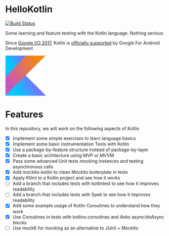 # HelloKotlin

[![Build Status](https://travis-ci.org/voghDev/HelloKotlin.svg?branch=master)](https://travis-ci.org/voghDev/HelloKotlin)

Some learning and feature testing with the Kotlin language. Nothing serious.

Since [Google I/O 2017][1], Kotlin is [officially supported][2] by Google For Android Development

![Kotlin][kotlinLogo]

# Features

In this repository, we will work on the following aspects of Kotlin

- [X] Implement some simple exercises to learn language basics
- [X] Implement some basic instrumentation Tests with Kotlin
- [X] Use a package-by-feature structure instead of package-by-layer
- [X] Create a basic architecture using MVP or MVVM
- [X] Pass some advanced Unit tests mocking instances and testing asynchronous calls
- [X] Add mockito-kotlin to clean Mockito boilerplate in tests
- [X] Apply Ktlint to a Kotlin project and see how it works
- [ ] Add a branch that includes tests with kotlintest to see how it improves readability
- [ ] Add a branch that includes tests with Spek to see how it improves readability
- [X] Add some example usage of Kotlin Coroutines to understand how they work
- [X] Use Coroutines in tests with kotlinx.coroutines and Anko async/doAsync blocks
- [ ] Use mockK for mocking as an alternative to JUnit + Mockito

[kotlinLogo]: ./images/kotlin.png
[1]: https://posts.google.com/share/JWxzxRt3
[2]: https://posts.google.com/share/JWxzxRt3/rKkRn1
